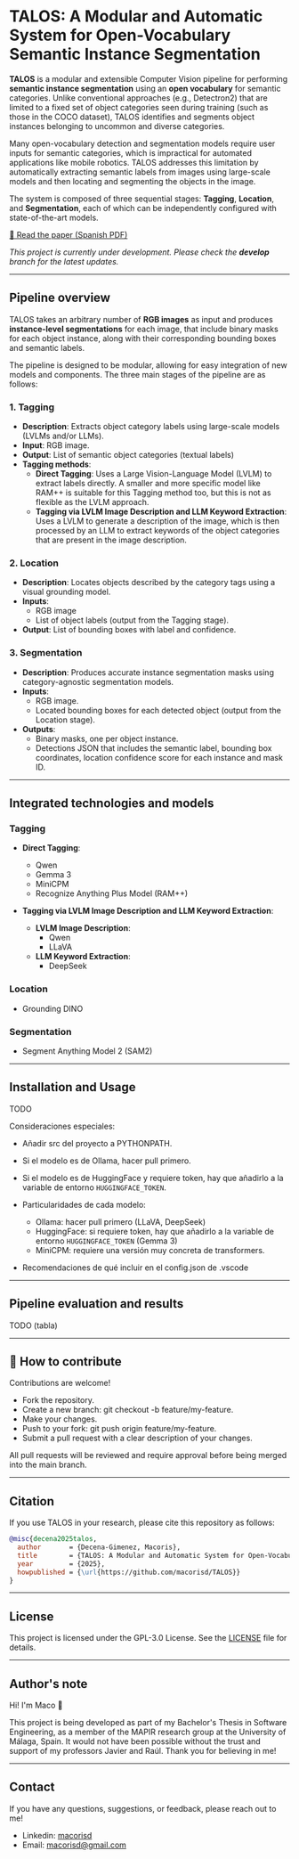 # TALOS: A Modular and Automatic System for Open-Vocabulary Semantic Instance Segmentation

**TALOS** is a modular and extensible Computer Vision pipeline for performing **semantic instance segmentation** using an **open vocabulary** for semantic categories. Unlike conventional approaches (e.g., Detectron2) that are limited to a fixed set of object categories seen during training (such as those in the COCO dataset), TALOS identifies and segments object instances belonging to uncommon and diverse categories.

Many open-vocabulary detection and segmentation models require user inputs for semantic categories, which is impractical for automated applications like mobile robotics. TALOS addresses this limitation by automatically extracting semantic labels from images using large-scale models and then locating and segmenting the objects in the image.

The system is composed of three sequential stages: **Tagging**, **Location**, and **Segmentation**, each of which can be independently configured with state-of-the-art models.

[📄 Read the paper (Spanish PDF)](./docs/paper/talos_paper.pdf)

*This project is currently under development. Please check the **develop** branch for the latest updates.*

---

## Pipeline overview

TALOS takes an arbitrary number of **RGB images** as input and produces **instance-level segmentations** for each image, that include binary masks for each object instance, along with their corresponding bounding boxes and semantic labels.

The pipeline is designed to be modular, allowing for easy integration of new models and components. The three main stages of the pipeline are as follows:

### 1. Tagging
- **Description**: Extracts object category labels using large-scale models (LVLMs and/or LLMs).
- **Input**: RGB image.
- **Output**: List of semantic object categories (textual labels)
- **Tagging methods**:
  - **Direct Tagging**: Uses a Large Vision-Language Model (LVLM) to extract labels directly. A smaller and more specific model like RAM++ is suitable for this Tagging method too, but this is not as flexible as the LVLM approach.
  - **Tagging via LVLM Image Description and LLM Keyword Extraction**: Uses a LVLM to generate a description of the image, which is then processed by an LLM to extract keywords of the object categories that are present in the image description.

### 2. Location
- **Description**: Locates objects described by the category tags using a visual grounding model.
- **Inputs**:
  - RGB image
  - List of object labels (output from the Tagging stage).
- **Output**: List of bounding boxes with label and confidence.

### 3. Segmentation
- **Description**: Produces accurate instance segmentation masks using category-agnostic segmentation models.
- **Inputs**:
  - RGB image.
  - Located bounding boxes for each detected object (output from the Location stage).
- **Outputs**:
  - Binary masks, one per object instance.
  - Detections JSON that includes the semantic label, bounding box coordinates, location confidence score for each instance and mask ID.

---

## Integrated technologies and models

### Tagging
- **Direct Tagging**: 
  - Qwen
  - Gemma 3
  - MiniCPM
  - Recognize Anything Plus Model (RAM++)

- **Tagging via LVLM Image Description and LLM Keyword Extraction**:
  - **LVLM Image Description**:
    - Qwen
    - LLaVA
  - **LLM Keyword Extraction**:
    - DeepSeek

### Location
- Grounding DINO

### Segmentation
- Segment Anything Model 2 (SAM2)


---

## Installation and Usage

TODO

Consideraciones especiales:
- Añadir src del proyecto a PYTHONPATH.
- Si el modelo es de Ollama, hacer pull primero.
- Si el modelo es de HuggingFace y requiere token, hay que añadirlo a la variable de entorno `HUGGINGFACE_TOKEN`.
- Particularidades de cada modelo:
  - Ollama: hacer pull primero (LLaVA, DeepSeek)
  - HuggingFace: si requiere token, hay que añadirlo a la variable de entorno `HUGGINGFACE_TOKEN` (Gemma 3)
  - MiniCPM: requiere una versión muy concreta de transformers.

- Recomendaciones de qué incluir en el config.json de .vscode


---

## Pipeline evaluation and results

TODO (tabla)


---

## 🤝 How to contribute

Contributions are welcome!

- Fork the repository.
- Create a new branch: git checkout -b feature/my-feature.
- Make your changes.
- Push to your fork: git push origin feature/my-feature.
- Submit a pull request with a clear description of your changes.

All pull requests will be reviewed and require approval before being merged into the main branch.


--- 

## Citation

If you use TALOS in your research, please cite this repository as follows:

```bibtex
@misc{decena2025talos,
  author       = {Decena-Gimenez, Macoris},
  title        = {TALOS: A Modular and Automatic System for Open-Vocabulary Semantic Instance Segmentation},
  year         = {2025},
  howpublished = {\url{https://github.com/macorisd/TALOS}}
}
```

---


## License

This project is licensed under the GPL-3.0 License. See the [LICENSE](./LICENSE) file for details.


---

## Author's note

Hi! I'm Maco 👋​

This project is being developed as part of my Bachelor's Thesis in Software Engineering, as a member of the MAPIR research group at the University of Málaga, Spain. It would not have been possible without the trust and support of my professors Javier and Raúl. Thank you for believing in me!


---

## Contact

If you have any questions, suggestions, or feedback, please reach out to me!

- Linkedin: [macorisd](https://www.linkedin.com/in/macorisd/)
- Email: [macorisd@gmail.com](mailto:macorisd@gmail.com)

